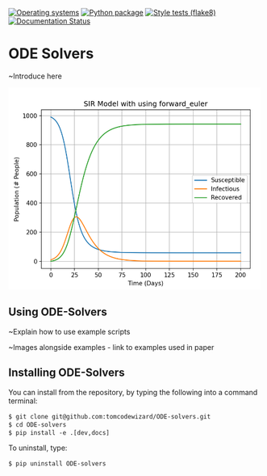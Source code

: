 [![Operating systems](https://github.com/tomcodewizard/ODE-solvers/actions/workflows/os_versions.yml/badge.svg)](https://github.com/tomcodewizard/ODE-solvers/actions/workflows/os_versions.yml)
[![Python package](https://github.com/tomcodewizard/ODE-solvers/actions/workflows/python_versions.yml/badge.svg)](https://github.com/tomcodewizard/ODE-solvers/actions/workflows/python_versions.yml)
[![Style tests (flake8)](https://github.com/tomcodewizard/ODE-solvers/actions/workflows/style.yml/badge.svg)](https://github.com/tomcodewizard/ODE-solvers/actions/workflows/style.yml)
[![Documentation Status](https://readthedocs.org/projects/ode-solvers/badge/?version=latest)](https://ode-solvers.readthedocs.io/en/latest/?badge=latest)

# ODE Solvers

~Introduce here


<img src="images/forwardeuler_SIR_graph.png" width="500" height="400">


## Using ODE-Solvers

~Explain how to use example scripts

~Images alongside examples - link to examples used in paper

## Installing ODE-Solvers

You can install from the repository, by typing the following into a command terminal:
```
$ git clone git@github.com:tomcodewizard/ODE-solvers.git
$ cd ODE-solvers
$ pip install -e .[dev,docs]
```

To uninstall, type:
```
$ pip uninstall ODE-solvers
```
